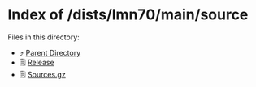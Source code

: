 
# Index of /dists/lmn70/main/source
Files in this directory:
- ⤴ [Parent Directory](../)
- 🗒 [Release](Release)
- 🗒 [Sources.gz](Sources.gz)
